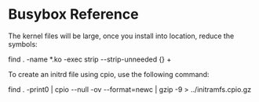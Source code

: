 Busybox Reference
====

The kernel files will be large, once you install into location, reduce the symbols:

find . -name *.ko -exec strip --strip-unneeded {} +

To create an initrd file using cpio, use the following command:

find . -print0 | cpio --null -ov --format=newc | gzip -9 > ../initramfs.cpio.gz


